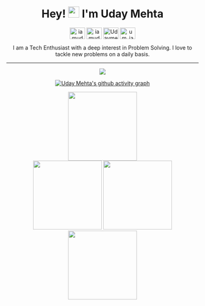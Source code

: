 <div><h1 align="center"> Hey! <img src="https://github.com/TheDudeThatCode/TheDudeThatCode/blob/master/Assets/Hi.gif" width="29"> I'm Uday Mehta </div> 
<div>
<p align="center">
<a href="https://github.com/iamudaymehta" target="blank"><img align="center" src="https://raw.githubusercontent.com/rahuldkjain/github-profile-readme-generator/master/src/images/icons/Social/github.svg" alt="iamudaymehta" height="30" width="40"/></a>
<a href="https://www.linkedin.com/in/iamudaymehta/" target="blank"><img align="center" src="https://raw.githubusercontent.com/rahuldkjain/github-profile-readme-generator/master/src/images/icons/Social/linked-in-alt.svg" alt="iamudaymehta" height="30" width="40" /></a>
<a href="https://leetcode.com/Udaymehta/" target="blank"><img align="center" src="https://raw.githubusercontent.com/rahuldkjain/github-profile-readme-generator/master/src/images/icons/Social/leet-code.svg" alt="Udaymehta" height="30" width="40" /></a>
<a href="https://twitter.com/um_iamudaymehta" target="blank"><img align="center" src="https://raw.githubusercontent.com/rahuldkjain/github-profile-readme-generator/master/src/images/icons/Social/twitter.svg" alt="um_iamudaymehta" height="30" width="40" /></a>
</p>
</div>
<div align="center">
I am a Tech Enthusiast with a deep interest in Problem Solving. I love to tackle new problems on a daily basis. 
<hr>
 <div>
<img src="'https://activity-graph.herokuapp.com/graph?username=iamudaymehta"  />
</div>
  
[![Uday Mehta's github activity graph](https://activity-graph.herokuapp.com/graph?username=iamudaymehta&theme=github)](https://github.com/ashutosh00710/github-readme-activity-graph)

<div align="center">
<img height="180em" src="https://github-profile-summary-cards.vercel.app/api/cards/profile-details?username=iamudaymehta&theme=solarized_dark" />
<br>
<img height="180em" src="http://github-profile-summary-cards.vercel.app/api/cards/most-commit-language?username=iamudaymehta&theme=solarized_dark"/>
<img height="180em" src="http://github-profile-summary-cards.vercel.app/api/cards/stats?username=iamudaymehta&theme=solarized_dark"/>
<img height="180em" src="http://github-profile-summary-cards.vercel.app/api/cards/productive-time?username=iamudaymehta&theme=solarized_dark&utcOffset=8" />
</div>
  
   
